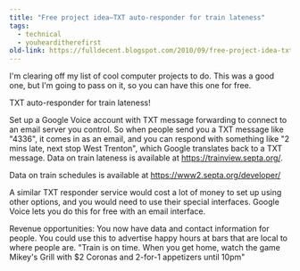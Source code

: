 ```yaml
---
title: "Free project idea—TXT auto-responder for train lateness"
tags:
  - technical
  - youhearditherefirst 
old-link: https://fulldecent.blogspot.com/2010/09/free-project-idea-txt-auto-responder.html
---
```


I'm clearing off my list of cool computer projects to do. This was a good one, but I'm going to pass on it, so you can have this one for free.

TXT auto-responder for train lateness!

Set up a Google Voice account with TXT message forwarding to connect to an email server you control. So when people send you a TXT message like "4336", it comes in as an email, and you can respond with something like "2 mins late, next stop West Trenton", which Google translates back to a TXT message. Data on train lateness is available at <https://trainview.septa.org/>.

Data on train schedules is available at <https://www2.septa.org/developer/>

A similar TXT responder service would cost a lot of money to set up using other options, and you would need to use their special interfaces. Google Voice lets you do this for free with an email interface.

Revenue opportunities: You now have data and contact information for people. You could use this to advertise happy hours at bars that are local to where people are. "Train is on time. When you get home, watch the game Mikey's Grill with $2 Coronas and 2-for-1 appetizers until 10pm"
